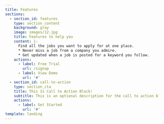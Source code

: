 ```yaml
---
title: Features
sections:
  - section_id: features
    type: section_content
    background: gray
    image: images/12.jpg
    title: Features to help you
    content: |-
      Find all the jobs you want to apply for at one place.
      * Never miss a job from a company you admire.
      * Get updated when a job is posted for a keyword you follow.
    actions:
      - label: Free Trial
        url: /signup
      - label: View Demo
        url: '#'
  - section_id: call-to-action
    type: section_cta
    title: This Is Call to Action Block!
    subtitle: This is an optional description for the call to action block.
    actions:
      - label: Get Started
        url: '#'
template: landing
---
```

